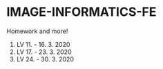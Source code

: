 # IMAGE-INFORMATICS-FE
Homework and more!

1. LV 11. - 16. 3. 2020
2. LV 17. - 23. 3. 2020
3. LV 24. - 30. 3. 2020
